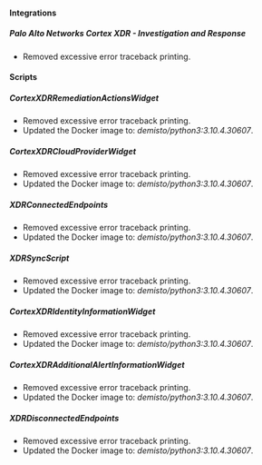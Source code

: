 
#### Integrations
##### Palo Alto Networks Cortex XDR - Investigation and Response
- Removed excessive error traceback printing.

#### Scripts
##### CortexXDRRemediationActionsWidget
- Removed excessive error traceback printing.
- Updated the Docker image to: *demisto/python3:3.10.4.30607*.
##### CortexXDRCloudProviderWidget
- Removed excessive error traceback printing.
- Updated the Docker image to: *demisto/python3:3.10.4.30607*.
##### XDRConnectedEndpoints
- Removed excessive error traceback printing.
- Updated the Docker image to: *demisto/python3:3.10.4.30607*.
##### XDRSyncScript
- Removed excessive error traceback printing.
- Updated the Docker image to: *demisto/python3:3.10.4.30607*.
##### CortexXDRIdentityInformationWidget
- Removed excessive error traceback printing.
- Updated the Docker image to: *demisto/python3:3.10.4.30607*.
##### CortexXDRAdditionalAlertInformationWidget
- Removed excessive error traceback printing.
- Updated the Docker image to: *demisto/python3:3.10.4.30607*.
##### XDRDisconnectedEndpoints
- Removed excessive error traceback printing.
- Updated the Docker image to: *demisto/python3:3.10.4.30607*.
